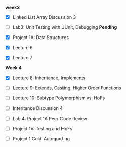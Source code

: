 **week3**

- [x] Linked List Array Discussion 3
- [ ] Lab3: Unit Testing with JUnit, Debugging **Pending**
- [x] Project 1A: Data Structures
- [x] Lecture 6
- [x] Lecture 7



**Week 4**

- [x] Lecture 8: Inheritance, Implements

- [ ] Lecture 9: Extends, Casting, Higher Order Functions 

- [ ] Lecture 10: Subtype Polymorphism vs. HoFs

- [ ] Interitance Discussion 4

- [ ] Lab 4: Project 1A Peer Code Review

- [ ] Project 1V: Testing and HoFs

- [ ] Project 1 Gold: Autograding

  
